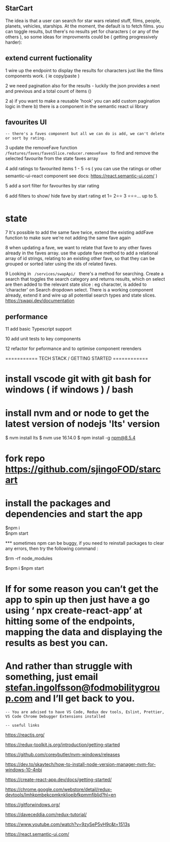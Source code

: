 ## StarCart

The idea is that a user can search for star wars related stuff, films, people, planets, vehicles, starships. At the moment, the default is
to fetch films. you can toggle results, but there's no results yet for characters ( or any of the others ), so some ideas for improvments
could be ( getting progressively harder):

## extend current fuctionality

1 wire up the endpoint to display the results for characters just like the films components work. ( ie copy/paste )

2 we need pagination also for the results - luckily the json provides a next and previous and a total count of items ()

2 a) if you want to make a reusable 'hook' you can add custom pagination logic in there b) there is a <Pagination /> component in the
semantic react ui library

## favourites UI

    -- there's a faves component but all we can do is add, we can't delete or sort by rating.

3 update the removeFave function <code> /features/faves/favesSlice.reducer.removeFave </code> to find and remove the selected favourite from
the state faves array

4 add ratings to favourited items 1 - 5 ⭐s ( you can use the ratings or other semantic-ui-react component see docs:
https://react.semantic-ui.com/ )

5 add a sort filter for favourites by star rating

6 add filters to show/ hide fave by start rating et 1⭐ 2⭐⭐ 3 ⭐⭐⭐... up to 5.

# state

7 It's possible to add the same fave twice, extend the existing addFave function to make sure we're not adding the same fave again

8 when updating a fave, we want to relate that fave to any other faves already in the faves array. use the update fave method to add a
relational array of id strings, relating to an existing other fave, so that they can be grouped or sorted later using the ids of related
faves.

9 Looking in <code> /services/swapApi/ </code> there's a method for searching. Create a search that toggles the search category and returns
results, which on select are then added to the relevant state slice : eg character, is added to 'character' on Search dropdown select. There
is a working component already, extend it and wire up all potential search types and state slices. https://swapi.dev/documentation

## performance

11 add basic Typescript support

10 add unit tests to key components

12 refactor for peformance and to optimise component rerenders

=========== TECH STACK / GETTING STARTED ============

# install vscode git with git bash for windows ( if windows ) / bash

# install nvm and or node to get the latest version of nodejs 'lts' version

$ nvm install lts $ nvm use 16.14.0 $ npm install -g npm@8.5.4

# fork repo https://github.com/sjingoFOD/starcart

# install the packages and dependencies and start the app

$npm i     
$npm start

\*\*\* sometimes npm can be buggy, if you need to reinstall packages to clear any errors, then try the following command :

$rm -rf node_modules

$npm i $npm start

# If for some reason you can’t get the app to spin up then just have a go using ‘ npx create-react-app’ at hitting some of the endpoints, mapping the data and displaying the results as best you can.

# And rather than struggle with something, just email stefan.ingolfsson@fodmobilitygroup.com and I’ll get back to you.

    -- You are advised to have VS Code, Redux dev tools, Eslint, Prettier, VS Code Chrome Debugger Extensions installed

    -- useful links

https://reactjs.org/

https://redux-toolkit.js.org/introduction/getting-started

https://github.com/coreybutler/nvm-windows/releases

https://dev.to/skaytech/how-to-install-node-version-manager-nvm-for-windows-10-4nbi

https://create-react-app.dev/docs/getting-started/

https://chrome.google.com/webstore/detail/redux-devtools/lmhkpmbekcpmknklioeibfkpmmfibljd?hl=en

https://gitforwindows.org/

https://daveceddia.com/redux-tutorial/

https://www.youtube.com/watch?v=9zySeP5vH9c&t=1513s

https://react.semantic-ui.com/
